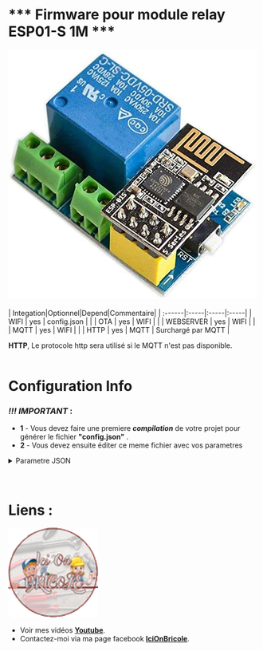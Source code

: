 # *** Firmware pour module relay ESP01-S 1M ***

![](https://github.com/yohan49222/Doorbell/blob/main/images/relai%20esp01_.jpg) 
</br></br>
|   Integation|Optionnel|Depend|Commentaire|
| :------|:-----|:-----|:-----|
|   WIFI       |    yes    |    config.json    |    |
|   OTA        |    yes    |    WIFI      |     |
|   WEBSERVER  |    yes    |    WIFI      | |
|   MQTT       |    yes    |    WIFI      |    |
|   HTTP       |    yes    |    MQTT      | Surchargé par MQTT   |

**HTTP**, Le protocole http sera utilisé si le MQTT n'est pas disponible. 
</br></br>
# Configuration Info 

### *!!! IMPORTANT* :

* **1** - Vous devez faire une premiere ***compilation*** de votre projet pour générer le  fichier **"config.json"** .
* **2** - Vous devez ensuite éditer ce meme fichier avec vos parametres

<details><summary>Parametre JSON</summary>
<p>

```json
{
    "UPLOAD_WITH_OTA"         :"0",   /* Utilisation de l'OTA pour upload */
                                      /* env.Replace(
                                             UPLOAD_PROTOCOL="espota",
                                             UPLOAD_PORT=<OTAIP>,
                                        ) */

    "RELAY_PIN"               :"0",   /* Numéro de Pin du relai ( normalement 0) */
    "BUTTON_PIN"              :"2",   /* Numéro de Pin du button  */
    "NCORNO"                  :"1",   /* Connection relai sur NC ou NO */
    "DEBOUNCE_TIME"           :"100", /* Temps antirebon du bouton en ms */
    "BUTTON_PRESS_COUNT_MAX"  :"5",   /* 5 * 100ms Temps d'appuis minimum avant declanchement de l'evenement */
    "NOMMODULE"               :"sonnette",/* Nom du module Visible de domoticz et l'ota */
    "IDXDEVICE"               :"13",   /* IDX du DEVICE dans Domoticz */
    "USE_MQTT"                :"0",    /* Activation du "MQTT" 0 = désactivé , 1 = Activé */
    "USE_WEBSERVER"           :"0",    /* Activation du "WEBSERVER" 0 = désactivé , 1 = Activé */
    "USE_HTTP"                :"0",    /* Activation du "HTTP" 0 = désactivé , 1 = Activé */
    "USE_IPFIXE"              :"0",    /* Activation du "IPFIXE" 0 = désactivé , 1 = Activé */
    "USE_OTA"                 :"0",    /* Activation du "OTA" 0 = désactivé , 1 = Activé */
    "USE_WIFI"                :"0",    /* Activation du "WIFI" 0 = désactivé , 1 = Activé */
    "IP":
    {
        "IPFIXE"              :"192.168.1.51",   /* Adresse ip du module */
        "GATEWAY"             :"192.168.1.1",    /* Adresse ip de la box internet */
        "SUBNET"              :"255.255.255.0",  /* Adresse ip du mask sous reseau  */
        "DNS"                 :"192.168.1.1"     /* Adresse ip du dns  */
    },
    "OTA":
    {
        "OTAIP"               :"192.168.1.51",   /* Adresse ip OTA */
        "OTANAME"             :"sonnette",       /* Nom du module sur l'OTA ( peut etre different de le NOMMODULE ) */
        "OTAPASSWORD"         :""                /* Mot de passe OTA ( peut etre vide ) */
    },
    "WIFI":
    {
        "MYSSID"              :"",   /* Nom du reseau wifi */
        "MYSSID_PASSWORD"     :""    /* Mot de passe du reseau wifi */
    },
    "WEBSERVER":
    {
        "WEBSERVER_PORT"      :"80"  /* Numero de port du serveur web */
    },
    "HTTP":
    {
        "DOMOTIC_SERVER"      :"192.168.1.2", /* Adresse ip de la box domoticz */
        "DOMOTIC_PORT"        :"8080"         /* Port de la box Domoticz */
    },
    "MQTT":
    {
        "TOPICIN"             :"domoticz/out", /* Topic sortant */
        "TOPICOUT"            :"domoticz/in",  /* Topic entrant */
        "MQTT_SERVER"         :"192.168.1.2",  /* Adresse ip du broker MQTT */
        "MQTT_PORT"           :"1883",         /* Port du broker MQTT */
        "MQTT_LOGIN"          :"",             /* Login MQTT ( optionel suivant confiruration du broker ) */
        "MQTT_PASSWORD"       :""              /* Mot de passe MQTT ( optionel suivant confiruration du broker ) */
    }
}
```
</p>
</details>
</br>
</br>

# Liens  :

![](https://github.com/yohan49222/Doorbell/blob/main/images/logo98-98.png)



*  Voir mes vidéos [**Youtube**](https://www.youtube.com/channel/UCCFsJROyzppyjq3WvpNAwGA).
*  Contactez-moi via ma page facebook  [**IciOnBricole**](https://www.facebook.com/IciOnBricole).
